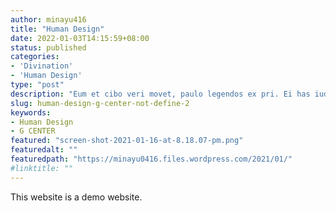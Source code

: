 ```yaml
---
author: minayu416
title: "Human Design"
date: 2022-01-03T14:15:59+08:00
status: published
categories:
- 'Divination'
- 'Human Design'
type: "post"
description: "Eum et cibo veri movet, paulo legendos ex pri. Ei has iudico graeci inimicus, ne duo copiosae laboramus. Qui elit exerci facilis et. Te habeo principes eam. Nec no quando electram repudiare, cu meliore accommodare intellegebat usu. Sit eu homero intellegat efficiantur, eu vix graeco invidunt tacimates."
slug: human-design-g-center-not-define-2
keywords:
- Human Design
- G CENTER
featured: "screen-shot-2021-01-16-at-8.18.07-pm.png"
featuredalt: ""
featuredpath: "https://minayu0416.files.wordpress.com/2021/01/"
#linktitle: ""
---
```


This website is a demo website.